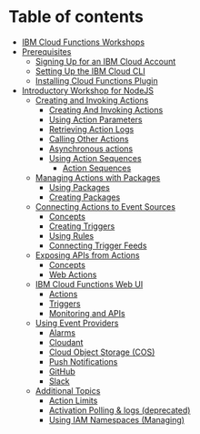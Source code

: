 # Table of contents

* [IBM Cloud Functions Workshops](README.md)
* [Prerequisites](prereqs/README.md)
  * [Signing Up for an IBM Cloud Account](prereqs/signup.md)
  * [Setting Up the IBM Cloud CLI](prereqs/cli-setup.md)
  * [Installing Cloud Functions Plugin](prereqs/cloud-functions.md)
* [Introductory Workshop for NodeJS](101-workshop-nodejs/README.md)
  * [Creating and Invoking Actions](101-workshop-nodejs/ex1-creating-and-invoking-actions/README.md)
    * [Creating And Invoking Actions](101-workshop-nodejs/ex1-creating-and-invoking-actions/create_invoke.md)
    * [Using Action Parameters](101-workshop-nodejs/ex1-creating-and-invoking-actions/parameters.md)
    * [Retrieving Action Logs](101-workshop-nodejs/ex1-creating-and-invoking-actions/logs.md)
    * [Calling Other Actions](101-workshop-nodejs/ex1-creating-and-invoking-actions/openwhisk.md)
    * [Asynchronous actions](101-workshop-nodejs/ex1-creating-and-invoking-actions/async.md)
    * [Using Action Sequences](101-workshop-nodejs/ex1-creating-and-invoking-actions/ex1.2-using-action-sequences/README.md)
      * [Action Sequences](101-workshop-nodejs/ex1-creating-and-invoking-actions/ex1.2-using-action-sequences/sequences.md)
  * [Managing Actions with Packages](101-workshop-nodejs/ex2-managing-actions-with-packages/README.md)
    * [Using Packages](101-workshop-nodejs/ex2-managing-actions-with-packages/existing.md)
    * [Creating Packages](101-workshop-nodejs/ex2-managing-actions-with-packages/custom.md)
  * [Connecting Actions to Event Sources](101-workshop-nodejs/ex3-connecting-actions-to-event-sources/README.md)
    * [Concepts](101-workshop-nodejs/ex3-connecting-actions-to-event-sources/concepts.md)
    * [Creating Triggers](101-workshop-nodejs/ex3-connecting-actions-to-event-sources/triggers.md)
    * [Using Rules](101-workshop-nodejs/ex3-connecting-actions-to-event-sources/rules.md)
    * [Connecting Trigger Feeds](101-workshop-nodejs/ex3-connecting-actions-to-event-sources/feeds.md)
  * [Exposing APIs from Actions](101-workshop-nodejs/ex4-exposing-apis-from-actions/README.md)
    * [Concepts](101-workshop-nodejs/ex4-exposing-apis-from-actions/concepts.md)
    * [Web Actions](101-workshop-nodejs/ex4-exposing-apis-from-actions/web_actions.md)
  * [IBM Cloud Functions Web UI](101-workshop-nodejs/ex5-ibm-cloud-functions-web-ui/README.md)
    * [Actions](101-workshop-nodejs/ex5-ibm-cloud-functions-web-ui/actions.md)
    * [Triggers](101-workshop-nodejs/ex5-ibm-cloud-functions-web-ui/triggers.md)
    * [Monitoring and APIs](101-workshop-nodejs/ex5-ibm-cloud-functions-web-ui/monitoring_and_apis.md)
  * [Using Event Providers]()
    * [Alarms](https://github.com/IBM/ibm-cloud-functions-scheduled-tasks)
    * [Cloudant]()
    * [Cloud Object Storage (COS)]()
    * [Push Notifications]()
    * [GitHub]()
    * [Slack]()
  * [Additional Topics]()
    * [Action Limits](https://cloud.ibm.com/docs/openwhisk?topic=cloud-functions-limits)
    * [Activation Polling & logs (deprecated)](https://cloud.ibm.com/docs/openwhisk?topic=cloud-functions-monitor#monitor_dash_log)
    * [Using IAM Namespaces (Managing)](https://cloud.ibm.com/docs/openwhisk?topic=cloud-functions-namespaces)
